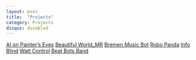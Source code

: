 ```yaml
---
layout: post
title:  "Projects"
category: Projects
disqus: disabled
---
```

<a href = "http://nabi-eilab.com/a-i-a-i-mirror/">AI on Painter’s Eyes</a>
<a href = "http://nabi-eilab.com/beautiful-world_mr/">Beautiful World_MR</a>
<a href = "nabi-eilab.com/bremen/">Bremen Music Bot</a>
<a href ="http://nabi-eilab.com/robo-panda/">Robo Panda</a>
<a href ="http://nabi-eilab.com/info-blind/">Info Blind</a>
<a href ="http://nabi-eilab.com/watt-control/">Watt Control</a>
<a href ="http://nabi-eilab.com/beat-bots-band/">Beat Bots Band</a>
